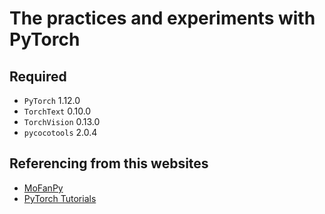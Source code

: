 # The practices and experiments with PyTorch

## Required

- `PyTorch` 1.12.0
- `TorchText`  0.10.0
- `TorchVision` 0.13.0
- `pycocotools` 2.0.4

## Referencing from this websites

- [MoFanPy](https://mofanpy.com/)
- [PyTorch Tutorials](https://pytorch.org/tutorials)
